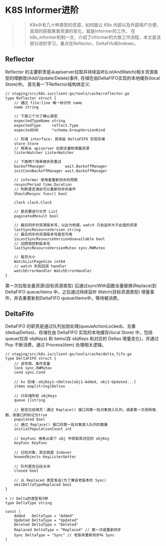 # K8S Informer进阶
>> K8s中有几十种类型的资源，如何能让 K8s 内部以及外部用户方便、高效的获取某类资源的变化，就是Informer的工作。
>> 在k8s_informer机制一文，介绍了informer的大致工作流程，本文是该部分进阶学习，重点在Reflector，DeltaFifo和Indexer。

## Reflector

Reflector 的主要职责是从apiserver拉取并持续监听(ListAndWatch)相关资源类型的增删改(Add/Update/Delete)事件, 存储在由DeltaFIFO实现的本地缓存(local Store)中。
首先看一下Reflector结构体定义:
```diff
// staging/src/k8s.io/client-go/tools/cache/reflector.go
type Reflector struct {
    // 通过 file:line 唯一标识的 name
    name string

    // 下面三个为了确认类型
    expectedTypeName string
    expectedType     reflect.Type
    expectedGVK      *schema.GroupVersionKind

    // 存储 interface: 具体由 DeltaFIFO 实现存储
    store Store
    // 用来从 apiserver 拉取全量和增量资源
    listerWatcher ListerWatcher

    // 下面两个用来做失败重试
    backoffManager         wait.BackoffManager
    initConnBackoffManager wait.BackoffManager

    // informer 使用者重新同步的周期
    resyncPeriod time.Duration
    // 判断是否满足可以重新同步的条件
    ShouldResync func() bool

    clock clock.Clock

    // 是否要进行分页 List
    paginatedResult bool

    // 最后同步的资源版本号，以此为依据，watch 只会监听大于此值的资源
    lastSyncResourceVersion string
    // 最后同步的资源版本号是否可用
    isLastSyncResourceVersionUnavailable bool
    // 加把锁控制版本号
    lastSyncResourceVersionMutex sync.RWMutex

    // 每页大小
    WatchListPageSize int64
    // watch 失败回调 handler
    watchErrorHandler WatchErrorHandler
}
```
第一次拉取全量资源(目标资源类型) 后通过syncWith函数全量替换(Replace)到DeltaFIFO queue/items 中，之后通过持续监听 Watch(目标资源类型) 增量事件，并去重更新到DeltaFIFO queue/items中，等待被消费。

## DeltaFifo

DeltaFIFO 的职责是通过队列加锁处理(queueActionLocked)、去重(dedupDeltas)、存储在由 DeltaFIFO 实现的本地缓存(local Store) 中，包括 queue(仅存 objKeys) 和 items(存 objKeys 和对应的 Deltas 增量变化)，并通过 Pop 不断消费，通过 Process(item) 处理相关逻辑。


```difff
// staging/src/k8s.io/client-go/tools/cache/delta_fifo.go
type DeltaFIFO struct {
    // 读写锁、条件变量
    lock sync.RWMutex
    cond sync.Cond

    // kv 存储：objKey1->Deltas[obj1-Added, obj1-Updated...]
    items map[string]Deltas

    // 只存储所有 objKeys
    queue []string

    // 是否已经填充：通过 Replace() 接口将第一批对象放入队列，或者第一次调用增、删、改接口时标记为true
    populated bool
    // 通过 Replace() 接口将第一批对象放入队列的数量
    initialPopulationCount int

    // keyFunc 用来从某个 obj 中获取其对应的 objKey
    keyFunc KeyFunc

    // 已知对象，其实就是 Indexer
    knownObjects KeyListerGetter

    // 队列是否已经关闭
    closed bool

    // 以 Replaced 类型发送(为了兼容老版本的 Sync)
    emitDeltaTypeReplaced bool
}

+ // Delta的类型有5种
type DeltaType string

const (
    Added   DeltaType = "Added"
    Updated DeltaType = "Updated"
    Deleted DeltaType = "Deleted"
    Replaced DeltaType = "Replaced" // 第一次或重新同步
    Sync DeltaType = "Sync" // 老版本重新同步叫 Sync
)
```
